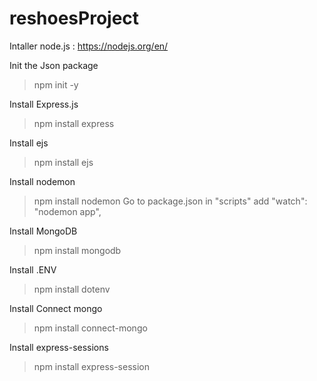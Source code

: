 # reshoesProject


Intaller node.js : https://nodejs.org/en/

Init the Json package
> npm init -y

Install Express.js
> npm install express

Install ejs
> npm install ejs

Install nodemon
> npm install nodemon
Go to package.json in "scripts" add "watch": "nodemon app",

Install MongoDB
> npm install mongodb

Install .ENV
> npm install dotenv

Install Connect mongo
> npm install connect-mongo

Install express-sessions
> npm install express-session
